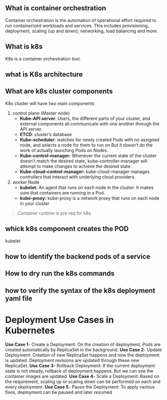 ## What is container orchestration
Container orchestration is the automation of operational effort required to run containerized workloads and services. 
This includes provisioning, deployment, scaling (up and down), networking, load balancing and more.

## What is k8s
K8s is a container orchestration tool.

## what is K8s architecture

## What are k8s cluster components
K8s cluster will have two main components
1. control plane (Master node)
   - **Kube-API server**: Users, the different parts of your cluster, and external components all communicate with one another through the API server.
   - **ETCD**: cluster’s database
   - **Kube-scheduler**: watches for newly created Pods with no assigned node, and selects a node for them to run on.But it doesn’t do the work of actually launching Pods on Nodes.
   - **Kube-control-manager:** Whenever the current state of the cluster doesn’t match the desired state, kube-controller-manager will attempt to make changes to achieve the desired state.
   - **Kube-cloud-control-manager:** kube-cloud-manager manages controllers that interact with underlying cloud providers.
2. worker Node 
   - **kubelet:** An agent that runs on each node in the cluster. It makes sure that containers are running in a Pod. 
   - **kube-proxy:** kube-proxy is a network proxy that runs on each node in your cluster

> Container runtime is pre req for k8s.

## whick k8s component creates the POD
kubelet

## how to identify the backend pods of a service
## How to dry run the k8s commands
## how to verify the syntax of the k8s deployment yaml file

# Deployment Use Cases in Kubernetes
**Use Case 1**- Create a Deployment: On the creation of deployment, Pods are created automatically by ReplicaSet in the background. 
**Use Case 2**- Update Deployment: Creation of new ReplicaSet happens and now the deployment is updated. Deployment revisions are updated through these new ReplicaSet. 
**Use Case 3**- Rollback Deployment: If the current deployment state is not steady, rollback of deployment happens. But we can see the container images are updated. 
**Use Case 4**- Scale a Deployment: Based on the requirement, scaling up or scaling down can be performed on each and every deployment. 
**Use Case 5**- Pause the Deployment: To apply various fixes, deployment can be paused and later resumed